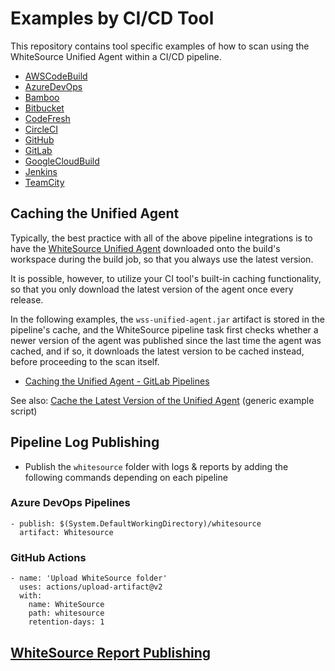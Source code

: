# Examples by CI/CD Tool
This repository contains tool specific examples of how to scan using the WhiteSource Unified Agent within a CI/CD pipeline.


* [AWSCodeBuild](AWSCodeBuild)
* [AzureDevOps](AzureDevOps)
* [Bamboo](Bamboo)
* [Bitbucket](Bitbucket)
* [CodeFresh](CodeFresh)
* [CircleCI](CircleCI)
* [GitHub](GitHub)
* [GitLab](GitLab)
* [GoogleCloudBuild](GoogleCloudBuild)
* [Jenkins](Jenkins)
* [TeamCity](TeamCity)

## Caching the Unified Agent
Typically, the best practice with all of the above pipeline integrations is to have the [WhiteSource Unified Agent](https://whitesource.atlassian.net/wiki/spaces/WD/pages/1140852201/Getting+Started+with+the+Unified+Agent#Downloading-the-Unified-Agent) downloaded onto the build's workspace during the build job, so that you always use the latest version.  

It is possible, however, to utilize your CI tool's built-in caching functionality, so that you only download the latest version of the agent once every release.  

In the following examples, the `wss-unified-agent.jar` artifact is stored in the pipeline's cache, and the WhiteSource pipeline task first checks whether a newer version of the agent was published since the last time the agent was cached, and if so, it downloads the latest version to be cached instead, before proceeding to the scan itself.  
* [Caching the Unified Agent - GitLab Pipelines](GitLab/gitlab-maven-cached-ua.yml)

See also: [Cache the Latest Version of the Unified Agent](../Scripts/README.md#cache-the-latest-version-of-the-unified-agent) (generic example script)  



## Pipeline Log Publishing

* Publish the `whitesource` folder with logs & reports by adding the following commands depending on each pipeline

### Azure DevOps Pipelines

```
- publish: $(System.DefaultWorkingDirectory)/whitesource
  artifact: Whitesource
```
### GitHub Actions

```
- name: 'Upload WhiteSource folder'
  uses: actions/upload-artifact@v2
  with:
    name: WhiteSource
    path: whitesource
    retention-days: 1
```

## [WhiteSource Report Publishing](../Scripts/README.md)
